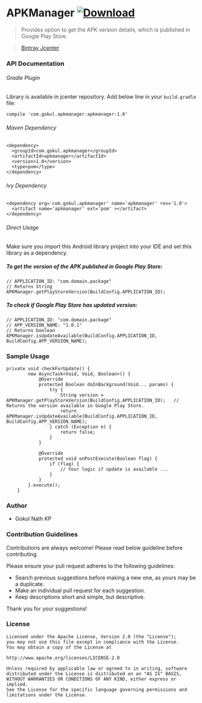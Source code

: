 # APKManager [ ![Download](https://api.bintray.com/packages/nath-manutd/maven/apkmanager/images/download.svg) ](https://bintray.com/nath-manutd/maven/apkmanager/_latestVersion)

> Provides option to get the APK version details, which is published in Google Play Store.

> [Bintray Jcenter](https://bintray.com/nath-manutd/maven/apkmanager)

### API Documentation

###### Gradle Plugin

Library is available in jcenter repository. Add below line in your ```build.gradle``` file:

```
compile 'com.gokul.apkmanager:apkmanager:1.0'
```

###### Maven Dependency

```
<dependency>
  <groupId>com.gokul.apkmanager</groupId>
  <artifactId>apkmanager</artifactId>
  <version>1.0</version>
  <type>pom</type>
</dependency>
```

###### Ivy Dependency

```
<dependency org='com.gokul.apkmanager' name='apkmanager' rev='1.0'>
  <artifact name='apkmanager' ext='pom' ></artifact>
</dependency>
```

###### Direct Usage

Make sure you import this Android library project into your IDE and set this library as a dependency.

##### To get the version of the APK published in Google Play Store:

```
// APPLICATION_ID: "com.domain.package"
// Returns String
APKManager.getPlayStoreVersion(BuildConfig.APPLICATION_ID);
```

##### To check if Google Play Store has updated version:
```
// APPLICATION_ID: "com.domain.package"
// APP_VERSION_NAME: "1.0.1"
// Returns boolean
APKManager.isUpdateAvailable(BuildConfig.APPLICATION_ID, BuildConfig.APP_VERSION_NAME); 
```

### Sample Usage

```
private void checkForUpdate() {
        new AsyncTask<Void, Void, Boolean>() {
            @Override
            protected Boolean doInBackground(Void... params) {
                try {
                    String version = APKManager.getPlayStoreVersion(BuildConfig.APPLICATION_ID);   // Returns the version available in Google Play Store.
                    return APKManager.isUpdateAvailable(BuildConfig.APPLICATION_ID, BuildConfig.APP_VERSION_NAME);  
                } catch (Exception e) {
                    return false;
                }
            }

            @Override
            protected void onPostExecute(Boolean flag) {
                if (flag) {
                    // Your logic if update is available ...
                }
            }
        }.execute();
    }
```

### Author

- Gokul Nath KP

### Contribution Guidelines

Contributions are always welcome! Please read below guideline before contributing.

Please ensure your pull request adheres to the following guidelines:

- Search previous suggestions before making a new one, as yours may be a duplicate.
- Make an individual pull request for each suggestion.
- Keep descriptions short and simple, but descriptive.

Thank you for your suggestions!

### License

```
Licensed under the Apache License, Version 2.0 (the "License");
you may not use this file except in compliance with the License.
You may obtain a copy of the License at

http://www.apache.org/licenses/LICENSE-2.0

Unless required by applicable law or agreed to in writing, software
distributed under the License is distributed on an "AS IS" BASIS,
WITHOUT WARRANTIES OR CONDITIONS OF ANY KIND, either express or implied.
See the License for the specific language governing permissions and
limitations under the License.
```
